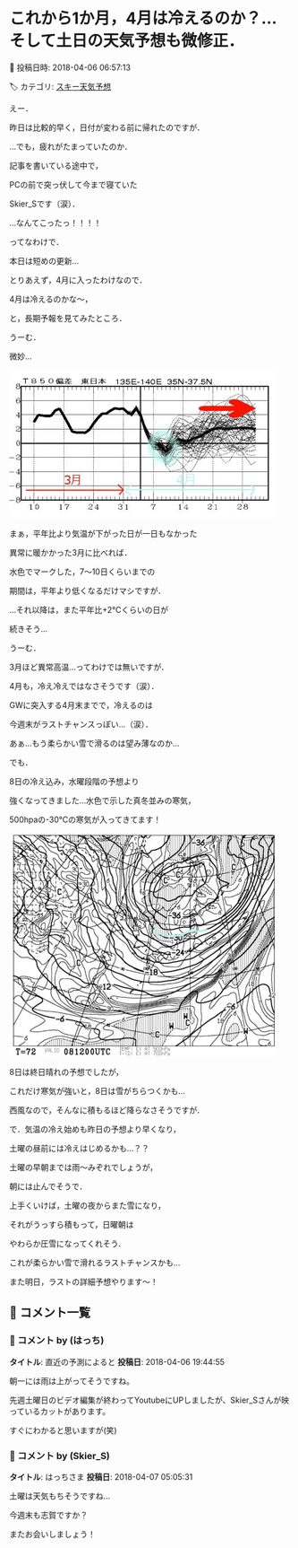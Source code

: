 # これから1か月，4月は冷えるのか？…そして土日の天気予想も微修正．

📅 投稿日時: 2018-04-06 06:57:13

🏷️ カテゴリ: [スキー天気予想](c6554f5c3c106093b511a8daae23757e8.md)

えー．


昨日は比較的早く，日付が変わる前に帰れたのですが．


…でも，疲れがたまっていたのか．


記事を書いている途中で，


PCの前で突っ伏して今まで寝ていた


Skier_Sです（涙）．


…なんてこったっ！！！！





ってなわけで．


本日は短めの更新…





とりあえず，4月に入ったわけなので．


4月は冷えるのかな～，


と，長期予報を見てみたところ．


うーむ．


微妙…




![f9847b66fc7253f3f3566af9572f6424.jpg](images/f9847b66fc7253f3f3566af9572f6424.jpg)




まぁ，平年比より気温が下がった日が一日もなかった


異常に暖かかった3月に比べれば．


水色でマークした，7～10日くらいまでの


期間は，平年より低くなるだけマシですが．


…それ以降は，また平年比+2℃くらいの日が


続きそう…





うーむ．


3月ほど異常高温…ってわけでは無いですが．


4月も，冷え冷えではなさそうです（涙）．


GWに突入する4月末までで，冷えるのは


今週末がラストチャンスっぽい…（涙）．


あぁ…もう柔らかい雪で滑るのは望み薄なのか…





でも．


8日の冷え込み，水曜段階の予想より


強くなってきました…水色で示した真冬並みの寒気，


500hpaの-30℃の寒気が入ってきてます！




![3061434b0d0bdb2cfa2baa4bbe2c7335.jpg](images/3061434b0d0bdb2cfa2baa4bbe2c7335.jpg)







8日は終日晴れの予想でしたが，


これだけ寒気が強いと，8日は雪がちらつくかも…


西風なので，そんなに積もるほど降らなさそうですが．





で．気温の冷え始めも昨日の予想より早くなり，


土曜の昼前には冷えはじめるかも…？？


土曜の早朝までは雨～みぞれでしょうが，


朝には止んでそうで．





上手くいけば，土曜の夜からまた雪になり，


それがうっすら積もって，日曜朝は


やわらか圧雪になってくれそう．


これが柔らかい雪で滑れるラストチャンスかも…





また明日，ラストの詳細予想やります～！

## 💬 コメント一覧

### 💬 コメント by (はっち)
**タイトル**: 直近の予測によると
**投稿日**: 2018-04-06 19:44:55

朝一には雨は上がってそうですね。

先週土曜日のビデオ編集が終わってYoutubeにUPしましたが、Skier_Sさんが映っているカットがあります。

すぐにわかると思いますが(笑)

### 💬 コメント by (Skier_S)
**タイトル**: はっちさま
**投稿日**: 2018-04-07 05:05:31

土曜は天気もちそうですね…

今週末も志賀ですか？

またお会いしましょう！

